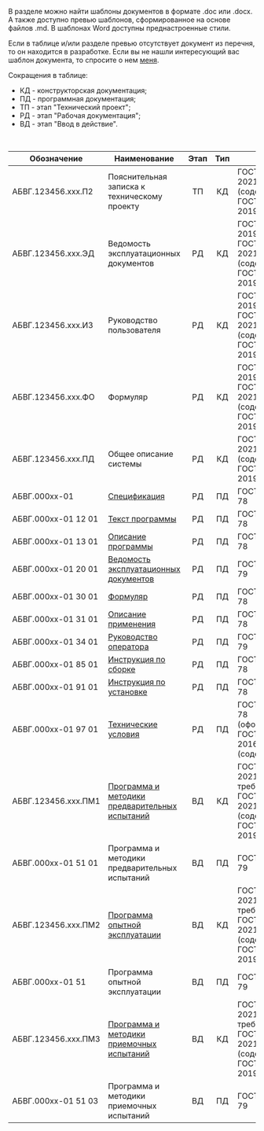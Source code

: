 В разделе можно найти шаблоны документов в формате .doc или .docx. А также доступно превью шаблонов, сформированное на основе файлов .md.  В шаблонах Word доступны преднастроенные стили.

Если в таблице и/или разделе превью отсутствует документ из перечня, то он находится в разработке.
Если вы не нашли интересующий вас шаблон документа, то спросите о нем [меня](https://xoma-san.github.io/xoma-book/about/). 

Сокращения в таблице:

* КД - конструкторская документация;
* ПД - программная документация;
* ТП - этап "Технический проект";
* РД - этап "Рабочая документация";
* ВД - этап "Ввод в действие".  

<br/>

|**Обозначение**|**Наименование**|**Этап**|**Тип**|**ГОСТ**|
|-|-|:-:|:-:|-|
|АБВГ.123456.ххх.П2|Пояснительная записка к техническому проекту|ТП |КД|ГОСТ&nbsp;Р&nbsp;59795-2021 (содержание)+<br/> ГОСТ&nbsp;2.105-2019 |
|АБВГ.123456.ххх.ЭД|Ведомость эксплуатационных документов|РД |КД|ГОСТ 2.610-2019 или <br/> ГОСТ&nbsp;Р&nbsp;59795-2021 (содержание)+<br/> ГОСТ&nbsp;2.105-2019 |
|АБВГ.123456.ххх.И3|Руководство пользователя|РД |КД|ГОСТ 2.610-2019 или <br/> ГОСТ&nbsp;Р&nbsp;59795-2021 (содержание)+<br/> ГОСТ&nbsp;2.105-2019 |
|АБВГ.123456.ххх.ФО|Формуляр|РД|КД|ГОСТ 2.610-2019 или <br/> ГОСТ&nbsp;Р&nbsp;59795-2021 (содержание)+<br/> ГОСТ&nbsp;2.105-2019 |
|АБВГ.123456.ххх.ПД|Общее описание системы|РД|КД|ГОСТ&nbsp;Р&nbsp;59795-2021 (содержание)+<br/> ГОСТ&nbsp;2.105-2019 |
|АБВГ.000хх-01| [Спецификация](https://xoma-san.github.io/xoma-book/Template/Specifikacia/)|РД|ПД|ГОСТ&nbsp;19.202-78|
|АБВГ.000хх-01 12 01| [Текст программы](https://xoma-san.github.io/xoma-book/Template/Tekst/)|РД|ПД|ГОСТ&nbsp;19.401-78|
|АБВГ.000хх-01 13 01| [Описание программы](https://xoma-san.github.io/xoma-book/Template/Opisanie-programmi/)|РД|ПД|ГОСТ&nbsp;19.402-78|
|АБВГ.000хх-01 20 01| [Ведомость эксплуатационных документов](https://xoma-san.github.io/Template/xoma-book/VED/)|РД|ПД|ГОСТ&nbsp;19.507-79|
|АБВГ.000хх-01 30 01|[Формуляр](https://xoma-san.github.io/xoma-book/Template/Formular/)|РД|ПД|ГОСТ&nbsp;19.501-78|
|АБВГ.000хх-01 31 01|[Описание применения](https://xoma-san.github.io/xoma-book/Template/Opisanie-primenenia/)|РД|ПД|ГОСТ&nbsp;19.502-78|
|АБВГ.000хх-01 34 01|[Руководство оператора](https://xoma-san.github.io/xoma-book/Template/ROP/)|РД|ПД|ГОСТ&nbsp;19.505-79|
|АБВГ.000хх-01 85 01|[Инструкция по сборке](https://xoma-san.github.io/xoma-book/Template/Sborka/)|РД|ПД|ГОСТ&nbsp;19.106-78|
|АБВГ.000хх-01 91 01|[Инструкция по установке](https://xoma-san.github.io/xoma-book/Template/Ustanovka/)|РД|ПД|ГОСТ&nbsp;19.106-78|
|АБВГ.000хх-01 97 01|[Технические условия](https://xoma-san.github.io/xoma-book/Template/TU/)|РД|ПД|ГОСТ&nbsp;19.106-78 (оформление)+<br/> ГОСТ&nbsp;2.114-2016 (содержание)|
|АБВГ.123456.ххх.ПМ1|[Программа и методики предварительных испытаний](https://xoma-san.github.io/xoma-book/Template/PMI) |ВД|КД|ГОСТ&nbsp;Р&nbsp;59792-2021 (общие требования)+<br/> ГОСТ&nbsp;Р&nbsp;59795-2021 (содержание) <br/> ГОСТ&nbsp;2.105-2019|
|АБВГ.000хх-01 51 01|Программа и методики предварительных испытаний |ВД|ПД|ГОСТ&nbsp;19.301-79|
|АБВГ.123456.ххх.ПМ2|[Программа опытной эксплуатации](https://xoma-san.github.io/xoma-book/Template/POE)|ВД|КД|ГОСТ&nbsp;Р&nbsp;59792-2021 (общие требования)+<br/> ГОСТ&nbsp;Р&nbsp;59795-2021 (содержание)+<br/> ГОСТ&nbsp;2.105-2019|
|АБВГ.000хх-01 51|Программа опытной эксплуатации|ВД|ПД|ГОСТ&nbsp;19.301-79|
|АБВГ.123456.ххх.ПМ3|[Программа и методики приемочных испытаний](https://xoma-san.github.io/xoma-book/Template/PSI)|ВД|КД|ГОСТ&nbsp;Р&nbsp;59792-2021 (общие требования)+<br/> ГОСТ&nbsp;Р&nbsp;59795-2021 (содержание)+<br/> ГОСТ&nbsp;2.105-2019|
|АБВГ.000хх-01 51 03|Программа и методики приемочных испытаний|ВД|ПД|ГОСТ&nbsp;19.301-79|










